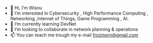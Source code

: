 - 👋 Hi, I’m Wisnu
- 👀 I’m interested in Cybersecurity , High Performance Computing , Networking ,Internet of Things, Game Programming , AI.
- 🌱 I’m currently learning DevNet
- 💞️ I’m looking to collaborate in network planning & operations
- 📫 You can reach me trough my e-mail frozmorn@gmail.com

<!---
frozmorn/frozmorn is a ✨ special ✨ repository because its `README.md` (this file) appears on your GitHub profile.
You can click the Preview link to take a look at your changes.
--->
